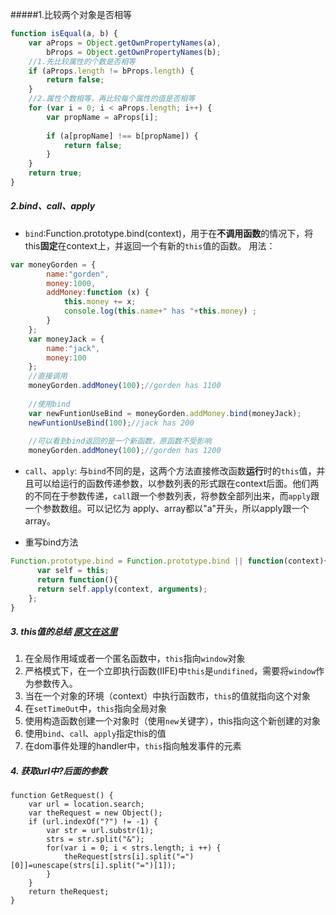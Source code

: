 #####1.比较两个对象是否相等
```javascript
function isEqual(a, b) {
    var aProps = Object.getOwnPropertyNames(a),
        bProps = Object.getOwnPropertyNames(b);
    //1.先比较属性的个数是否相等
    if (aProps.length != bProps.length) {
        return false;
    }
    //2.属性个数相等，再比较每个属性的值是否相等
    for (var i = 0; i < aProps.length; i++) {
        var propName = aProps[i];
        
        if (a[propName] !== b[propName]) {
            return false;
        }
    }
    return true;
}
```

##### 2.bind、call、apply
*  `bind`:Function.prototype.bind(context)，用于在**不调用函数**的情况下，将this**固定**在context上，并返回一个有新的`this`值的函数。
用法：
```javascript
var moneyGorden = {
        name:"gorden",
        money:1000,
        addMoney:function (x) {
            this.money += x;
            console.log(this.name+" has "+this.money) ;
        }
    };
    var moneyJack = {
        name:"jack",
        money:100
    };
    //直接调用
    moneyGorden.addMoney(100);//gorden has 1100
    
    //使用bind
    var newFuntionUseBind = moneyGorden.addMoney.bind(moneyJack);
    newFuntionUseBind(100);//jack has 200
    
    //可以看到bind返回的是一个新函数，原函数不受影响
    moneyGorden.addMoney(100);//gorden has 1200
```
*  `call`、`apply`: 与`bind`不同的是，这两个方法直接修改函数**运行**时的`this`值，并且可以给运行的函数传递参数，以参数列表的形式跟在context后面。他们两的不同在于参数传递，`call`跟一个参数列表，将参数全部列出来，而`apply`跟一个参数数组。可以记忆为 apply、array都以"a"开头，所以apply跟一个array。

* 重写bind方法
```javascript
Function.prototype.bind = Function.prototype.bind || function(context){
      var self = this;
      return function(){
      return self.apply(context, arguments);
    };
}
```
##### 3. this值的总结 [原文在这里](http://www.thatjsdude.com/interview/js2.html)
 1. 在全局作用域或者一个匿名函数中，`this`指向`window`对象
 2. 严格模式下，在一个立即执行函数(IIFE)中`this`是`undifined`，需要将`window`作为参数传入。
 3. 当在一个对象的环境（context）中执行函数市，`this`的值就指向这个对象
 4. 在`setTimeOut`中，`this`指向全局对象
 5. 使用构造函数创建一个对象时（使用`new`关键字），this指向这个新创建的对象
 6. 使用`bind`、`cal`l、`apply`指定this的值
 7. 在dom事件处理的handler中，`this`指向触发事件的元素

##### 4. 获取url中?后面的参数
```javascriot
function GetRequest() {
    var url = location.search; 
    var theRequest = new Object();
    if (url.indexOf("?") != -1) {
        var str = url.substr(1);
        strs = str.split("&");
        for(var i = 0; i < strs.length; i ++) {
            theRequest[strs[i].split("=")[0]]=unescape(strs[i].split("=")[1]);
        }
    }
    return theRequest;
}
```